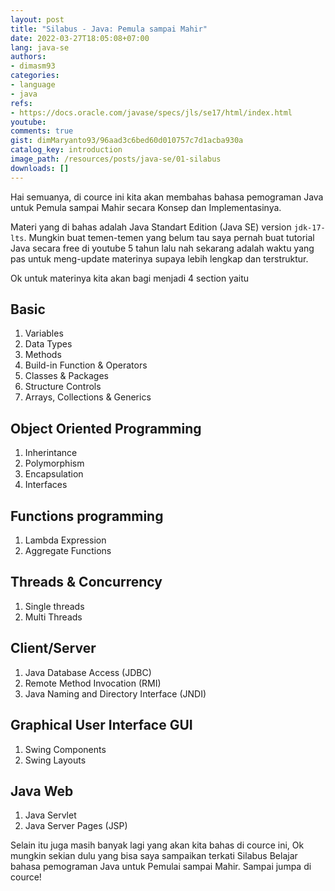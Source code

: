 ```yaml
---
layout: post
title: "Silabus - Java: Pemula sampai Mahir"
date: 2022-03-27T18:05:08+07:00
lang: java-se
authors:
- dimasm93
categories:
- language
- java
refs: 
- https://docs.oracle.com/javase/specs/jls/se17/html/index.html
youtube: 
comments: true
gist: dimMaryanto93/96aad3c6bed60d010757c7d1acba930a
catalog_key: introduction
image_path: /resources/posts/java-se/01-silabus
downloads: []
---
```


Hai semuanya, di cource ini kita akan membahas bahasa pemograman Java untuk Pemula sampai Mahir secara Konsep dan Implementasinya.

Materi yang di bahas adalah Java Standart Edition (Java SE) version `jdk-17-lts`. Mungkin buat temen-temen yang belum tau saya pernah buat tutorial Java secara free di youtube 5 tahun lalu nah sekarang adalah waktu yang pas untuk meng-update materinya supaya lebih lengkap dan terstruktur.

Ok untuk materinya kita akan bagi menjadi 4 section yaitu 

## Basic

1. Variables
2. Data Types
3. Methods
4. Build-in Function & Operators
5. Classes & Packages
6. Structure Controls
7. Arrays, Collections & Generics

## Object Oriented Programming

1. Inherintance
2. Polymorphism
3. Encapsulation
4. Interfaces

<!--more-->

## Functions programming

1. Lambda Expression
2. Aggregate Functions

## Threads & Concurrency

1. Single threads
2. Multi Threads

## Client/Server

1. Java Database Access (JDBC)
2. Remote Method Invocation (RMI)
3. Java Naming and Directory Interface (JNDI)

## Graphical User Interface GUI

1. Swing Components
2. Swing Layouts

## Java Web 

1. Java Servlet
2. Java Server Pages (JSP)

Selain itu juga masih banyak lagi yang akan kita bahas di cource ini, Ok mungkin sekian dulu yang bisa saya sampaikan terkati Silabus Belajar bahasa pemograman Java untuk Pemulai sampai Mahir. Sampai jumpa di cource!